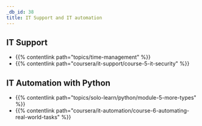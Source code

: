 ```yaml
---
_db_id: 38
title: IT Support and IT automation
---
```


## IT Support
- {{% contentlink path="topics/time-management" %}}
- {{% contentlink path="coursera/it-support/course-5-it-security" %}}

## IT Automation with Python
- {{% contentlink path="topics/solo-learn/python/module-5-more-types" %}}
- {{% contentlink path="coursera/it-automation/course-6-automating-real-world-tasks" %}}